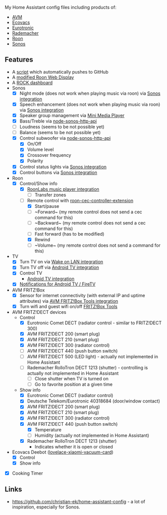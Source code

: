 My Home Assistant config files including products of:

* [AVM](https://avm.de)
* [Ecovacs](https://ecovacs.com)
* [Eurotronic](https://eurotronic.org)
* [Rademacher](https://rademacher.de/)
* [Roon](https://roonlabs.com/)
* [Sonos](https://sonos.com)

## Features

* A [script](https://github.com/florib779/homeassistant-config/blob/master/packages/gitpush/gitpush.sh) which automatically pushes to GitHub
* A [modified Roon Web Display](https://florib779.github.io/Roon/articles/roon-web-display.html)
* A [ROCK dashboard](https://florib779.github.io/Roon/articles/home-assistant-roon-rock-view.html)
* Sonos
  - [x] Night mode (does not work when playing music via roon) via [Sonos integration](https://www.home-assistant.io/integrations/sonos)
  - [x] Speech enhancement (does not work when playing music via roon) via [Sonos integration](https://www.home-assistant.io/integrations/sonos)
  - [x] Speaker group management via [Mini Media Player](https://github.com/kalkih/mini-media-player)
  - [x] Bass/Treble via [node-sonos-http-api](https://github.com/jishi/node-sonos-http-api)
  - [ ] Loudness (seems to be not possible yet)
  - [ ] Balance (seems to be not possible yet)
  - [x] Control subwoofer via [node-sonos-http-api](https://github.com/jishi/node-sonos-http-api)
    - [x] On/Off
    - [x] Volume level
    - [x] Crossover frequency
    - [x] Polarity
  - [x] Control status lights via [Sonos integration](https://www.home-assistant.io/integrations/sonos)
  - [x] Control buttons via [Sonos integration](https://www.home-assistant.io/integrations/sonos)
* Roon
  - [x] Control/Show info
    - [x] [RoonLabs music player integration](https://www.home-assistant.io/integrations/roon/)
      - [ ] Transfer zones
    - [ ] Remote control with [roon-cec-controller-extension](https://github.com/benjaminbellamy/roon-cec-controller-extension)
      - [x] Start/pause
      - [ ] ~Forward~ (my remote control does not send a cec command for this)
      - [ ] ~Backward~ (my remote control does not send a cec command for this)
      - [ ] Fast forward (has to be modified)
      - [x] Rewind
      - [ ] ~Volume~ (my remote control does not send a command for this)
* TV
  - [x] Turn TV on via [Wake on LAN integration](https://www.home-assistant.io/integrations/wake_on_lan/)
  - [x] Turn TV off via [Android TV integration](https://www.home-assistant.io/integrations/androidtv/)
  - [x] Control TV
    - [Android TV integration](https://www.home-assistant.io/integrations/androidtv/)
  - [x] [Notifications for Android TV / FireTV ](https://www.home-assistant.io/integrations/nfandroidtv/)
* AVM FRITZ!Box
  - [x] Sensor for internet connectivity (with external IP and uptime attributes) via [AVM FRITZ!Box Tools integration](https://www.home-assistant.io/integrations/fritz/)
  - [x] Turn wifi and guest wifi on/off [FRITZ!Box Tools](https://github.com/mammuth/ha-fritzbox-tools)
* AVM FRITZ!DECT devices
  * Control
    - [x] Eurotronic Comet DECT (radiator control - similar to FRITZ!DECT 300)
    - [x] AVM FRITZ!DECT 200 (smart plug)
    - [x] AVM FRITZ!DECT 210 (smart plug)
    - [x] AVM FRITZ!DECT 300 (radiator control)
    - [ ] AVM FRITZ!DECT 440 (push button switch)
    - [ ] AVM FRITZ!DECT 500 (LED light) - actually not implemented in Home Assistant
    - [ ] Rademacher RolloTron DECT 1213 (shutter) - controlling is actually not implemented in Home Assistant
      - [ ] Close shutter when TV is turned on
      - [ ] Go to favorite position at a given time
  * Show info
    - [x] Eurotronic Comet DECT (radiator control)
    - [x] Deutsche Telekom/Eurotronic 40318684 (door/window contact)
    - [x] AVM FRITZ!DECT 200 (smart plug)
    - [x] AVM FRITZ!DECT 210 (smart plug)
    - [x] AVM FRITZ!DECT 300 (radiator control)
    - [x] AVM FRITZ!DECT 440 (push button switch)
      - [x] Temperature
      - [ ] Humidity (actually not implemented in Home Assistant)
    - [x] Rademacher RolloTron DECT 1213 (shutter)
      - Indicates whether it is open or closed
* Ecovacs Deebot ([lovelace-xiaomi-vacuum-card](https://github.com/benct/lovelace-xiaomi-vacuum-card))
  - [x] Control
  - [x] Show info
- [x] Cooking Timer

## Links

* https://github.com/christian-ek/home-assistant-config - a lot of inspiration, especially for Sonos.